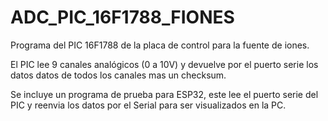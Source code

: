 # ADC_PIC_16F1788_FIONES

Programa del PIC 16F1788 de la placa de control para la fuente de iones.

El PIC lee 9 canales analógicos (0 a 10V) y devuelve por el puerto serie
los datos datos de todos los canales mas un checksum.

Se incluye un programa de prueba para ESP32, este lee el puerto serie del PIC
y reenvia los datos por el Serial para ser visualizados en la PC.